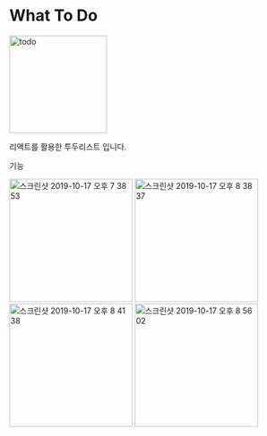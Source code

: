 # What To Do

<img width="174" alt="todo" src="https://user-images.githubusercontent.com/53345714/82830552-0536b600-9ef1-11ea-83ad-5d8003e527d7.png">

리액트를 활용한 투두리스트 입니다.

기능

<img width="220" alt="스크린샷 2019-10-17 오후 7 38 53" src="https://user-images.githubusercontent.com/53345714/82761549-38683f00-9e36-11ea-80a5-f5d6291f7121.png">

<img width="220" alt="스크린샷 2019-10-17 오후 8 38 37" src="https://user-images.githubusercontent.com/53345714/82762035-9185a200-9e39-11ea-9b29-d11cf5a7f92d.png">
<img width="220" alt="스크린샷 2019-10-17 오후 8 41 38" src="https://user-images.githubusercontent.com/53345714/82762038-964a5600-9e39-11ea-86fc-6c3462699fda.png">
<img width="220" alt="스크린샷 2019-10-17 오후 8 56 02" src="https://user-images.githubusercontent.com/53345714/82762040-98141980-9e39-11ea-9b49-57ab3f1c9447.png">
